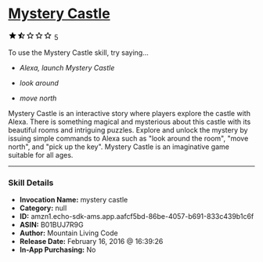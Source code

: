 # [Mystery Castle](http://alexa.amazon.com/#skills/amzn1.echo-sdk-ams.app.aafcf5bd-86be-4057-b691-833c439b1c6f)
![1.6 stars](../../images/ic_star_black_18dp_1x.png)![1.6 stars](../../images/ic_star_half_black_18dp_1x.png)![1.6 stars](../../images/ic_star_border_black_18dp_1x.png)![1.6 stars](../../images/ic_star_border_black_18dp_1x.png)![1.6 stars](../../images/ic_star_border_black_18dp_1x.png) 5

To use the Mystery Castle skill, try saying...

* *Alexa, launch Mystery Castle*

* *look around*

* *move north*

Mystery Castle is an interactive story where players explore the castle with Alexa.  There is something magical and mysterious about this castle with its beautiful rooms and intriguing puzzles.  Explore and unlock the mystery by issuing simple commands to Alexa such as "look around the room", "move north", and "pick up the key".  Mystery Castle is an imaginative game suitable for all ages.

***

### Skill Details

* **Invocation Name:** mystery castle
* **Category:** null
* **ID:** amzn1.echo-sdk-ams.app.aafcf5bd-86be-4057-b691-833c439b1c6f
* **ASIN:** B01BUJ7R9G
* **Author:** Mountain Living Code
* **Release Date:** February 16, 2016 @ 16:39:26
* **In-App Purchasing:** No
